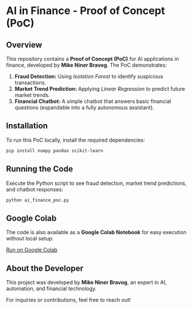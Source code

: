 # AI in Finance - Proof of Concept (PoC)

## Overview
This repository contains a **Proof of Concept (PoC)** for AI applications in finance, developed by **Mike Niner Bravog**. The PoC demonstrates:

1. **Fraud Detection:** Using *Isolation Forest* to identify suspicious transactions.
2. **Market Trend Prediction:** Applying *Linear Regression* to predict future market trends.
3. **Financial Chatbot:** A simple chatbot that answers basic financial questions (expandable into a fully autonomous assistant).

## Installation
To run this PoC locally, install the required dependencies:

```bash
pip install numpy pandas scikit-learn
```

## Running the Code
Execute the Python script to see fraud detection, market trend predictions, and chatbot responses:

```bash
python ai_finance_poc.py
```

## Google Colab
The code is also available as a **Google Colab Notebook** for easy execution without local setup:

[Run on Google Colab](https://foo.bar)

## About the Developer
This project was developed by **Mike Niner Bravog**, an expert in AI, automation, and financial technology.

For inquiries or contributions, feel free to reach out!


